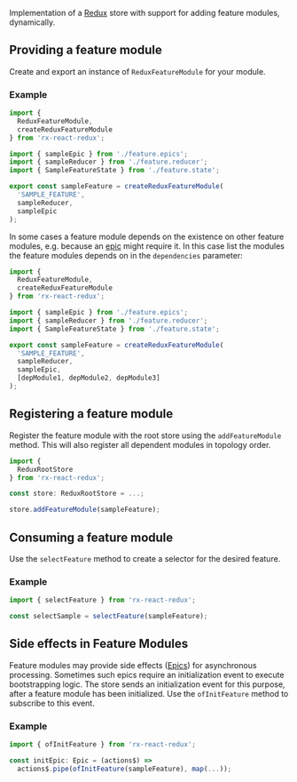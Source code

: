 Implementation of a [Redux](https://redux.js.org/api/store) store with support for adding feature modules, dynamically.

## Providing a feature module

Create and export an instance of `ReduxFeatureModule` for your module.

### Example

```typescript
import {
  ReduxFeatureModule,
  createReduxFeatureModule
} from 'rx-react-redux';

import { sampleEpic } from './feature.epics';
import { sampleReducer } from './feature.reducer';
import { SampleFeatureState } from './feature.state';

export const sampleFeature = createReduxFeatureModule(
  'SAMPLE_FEATURE',
  sampleReducer,
  sampleEpic
);
```

In some cases a feature module depends on the existence on other feature modules, e.g. because an [epic](https://redux-observable.js.org/docs/basics/Epics.html) might require it. In this case list the modules the feature modules depends on in the `dependencies` parameter:

```typescript
import {
  ReduxFeatureModule,
  createReduxFeatureModule
} from 'rx-react-redux';

import { sampleEpic } from './feature.epics';
import { sampleReducer } from './feature.reducer';
import { SampleFeatureState } from './feature.state';

export const sampleFeature = createReduxFeatureModule(
  'SAMPLE_FEATURE',
  sampleReducer,
  sampleEpic,
  [depModule1, depModule2, depModule3]
);
```

## Registering a feature module

Register the feature module with the root store using the `addFeatureModule` method. This will also register all dependent modules in topology order.

```typescript
import {
  ReduxRootStore
} from 'rx-react-redux';

const store: ReduxRootStore = ...;

store.addFeatureModule(sampleFeature);
```

## Consuming a feature module

Use the `selectFeature` method to create a selector for the desired feature.

### Example

```typescript
import { selectFeature } from 'rx-react-redux';

const selectSample = selectFeature(sampleFeature);
```

## Side effects in Feature Modules

Feature modules may provide side effects ([Epics](https://redux-observable.js.org/docs/basics/Epics.html)) for asynchronous processing. Sometimes such epics require an initialization event to execute bootstrapping logic. The store sends an initialization event for this purpose, after a feature module has been initialized. Use the `ofInitFeature` method to subscribe to this event.

### Example

```typescript
import { ofInitFeature } from 'rx-react-redux';

const initEpic: Epic = (actions$) =>
  actions$.pipe(ofInitFeature(sampleFeature), map(...));
```
